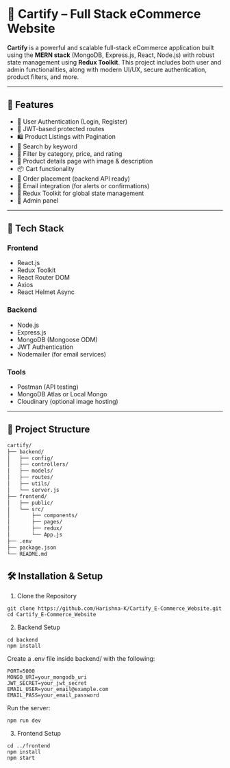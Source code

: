 # 🛒 Cartify – Full Stack eCommerce Website

**Cartify** is a powerful and scalable full-stack eCommerce application built using the **MERN stack** (MongoDB, Express.js, React, Node.js) with robust state management using **Redux Toolkit**. This project includes both user and admin functionalities, along with modern UI/UX, secure authentication, product filters, and more.

---

## 🚀 Features

- 👤 User Authentication (Login, Register)
- 🔐 JWT-based protected routes
- 🛍️ Product Listings with Pagination
- 🔎 Search by keyword
- 🎯 Filter by category, price, and rating
- 📝 Product details page with image & description
- 📦 Cart functionality
- 🧾 Order placement (backend API ready)
- 📧 Email integration (for alerts or confirmations)
- 🧠 Redux Toolkit for global state management
- 📂 Admin panel

---

## 🧰 Tech Stack

### Frontend
- React.js
- Redux Toolkit
- React Router DOM
- Axios
- React Helmet Async

### Backend
- Node.js
- Express.js
- MongoDB (Mongoose ODM)
- JWT Authentication
- Nodemailer (for email services)

### Tools
- Postman (API testing)
- MongoDB Atlas or Local Mongo
- Cloudinary (optional image hosting)

---

## 📁 Project Structure

```bash
cartify/
├── backend/
│   ├── config/
│   ├── controllers/
│   ├── models/
│   ├── routes/
│   ├── utils/
│   └── server.js
├── frontend/
│   ├── public/
│   └── src/
│       ├── components/
│       ├── pages/
│       ├── redux/
│       └── App.js
├── .env
├── package.json
└── README.md
```

## 🛠️ Installation & Setup
1. Clone the Repository
```
git clone https://github.com/Harishna-K/Cartify_E-Commerce_Website.git
cd Cartify_E-Commerce_Website
```

2. Backend Setup
```
cd backend
npm install
```

Create a .env file inside backend/ with the following:
```
PORT=5000
MONGO_URI=your_mongodb_uri
JWT_SECRET=your_jwt_secret
EMAIL_USER=your_email@example.com
EMAIL_PASS=your_email_password
```
Run the server:
```
npm run dev
```

3. Frontend Setup
```
cd ../frontend
npm install
npm start
```


